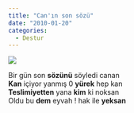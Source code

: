 ```yaml
---
title: "Can'ın son sözü"
date: "2010-01-20"
categories: 
  - Destur
---
```


![](/uploads/image/yurek.jpg)

Bir gün son **sözünü** söyledi canan  
**Kan** içiyor yanmış 0 **yürek** hep kan  
**Teslimiyetten** yana **kim** ki noksan  
Oldu bu **dem** eyvah ! hak ile **yeksan**
